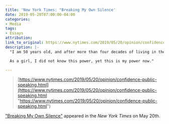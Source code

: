 ```yaml
---
title: 'New York Times: "Breaking My Own Silence'
date: 2019-05-20T07:00:00-04:00
categories:
- Media
tags:
- Essays
attribution: 
link_to_original: https://www.nytimes.com/2019/05/20/opinion/confidence-public-speaking.html
description: |-
  "I am 50 years old, and after more than four decades of living in the West, I realize that like writing, talking is painful because we expose our ideas for evaluation; however, like writing, talking is powerful because our ideas may, in fact, have value and require expression.

  As a girl, I did not know this power, yet this is my power now."

---
```

> [https://www.nytimes.com/2019/05/20/opinion/confidence-public-speaking.html](https://www.nytimes.com/2019/05/20/opinion/confidence-public-speaking.html "https://www.nytimes.com/2019/05/20/opinion/confidence-public-speaking.html")

["Breaking My Own Silence"](https://www.newyorker.com/culture/culture-desk/after-the-pyeongchang-winter-olympics-healing-the-deepest-fracture) appeared in the _New York Times_ on May 20th.